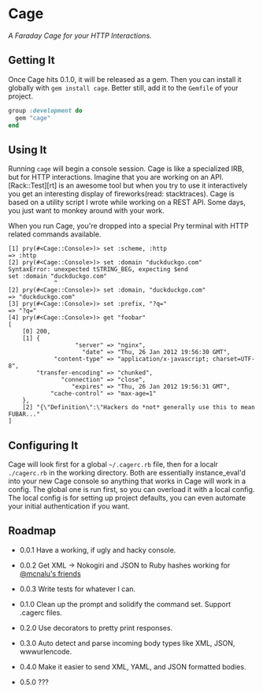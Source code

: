 Cage
====

*A Faraday Cage for your HTTP Interactions.*


Getting It
----------

Once Cage hits 0.1.0, it will be released as a gem. Then you can install it
globally with `gem install cage`. Better still, add it to the `Gemfile` of your
project.

```ruby
group :development do
  gem "cage"
end
```

Using It
--------

Running `cage` will begin a console session. Cage is like a specialized IRB, but
for HTTP interactions. Imagine that you are working on an API. [Rack::Test][rt]
is an awesome tool but when you try to use it interactively you get an
interesting display of fireworks(read: stacktraces). Cage is based on a utility
script I wrote while working on a REST API. Some days, you just want to monkey
around with your work.

When you run Cage, you're dropped into a special Pry terminal with HTTP related
commands available.

```
[1] pry(#<Cage::Console>)> set :scheme, :http
=> :http
[2] pry(#<Cage::Console>)> set :domain "duckduckgo.com"
SyntaxError: unexpected tSTRING_BEG, expecting $end
set :domain "duckduckgo.com"
             ^
[2] pry(#<Cage::Console>)> set :domain, "duckduckgo.com"
=> "duckduckgo.com"
[3] pry(#<Cage::Console>)> set :prefix, "?q="
=> "?q="
[4] pry(#<Cage::Console>)> get "foobar"
[
    [0] 200,
    [1] {
                   "server" => "nginx",
                     "date" => "Thu, 26 Jan 2012 19:56:30 GMT",
             "content-type" => "application/x-javascript; charset=UTF-8",
        "transfer-encoding" => "chunked",
               "connection" => "close",
                  "expires" => "Thu, 26 Jan 2012 19:56:31 GMT",
            "cache-control" => "max-age=1"
    },
    [2] "{\"Definition\":\"Hackers do *not* generally use this to mean FUBAR..."
]
```

Configuring It
--------------

Cage will look first for a global `~/.cagerc.rb` file, then for a localr
`./cagerc.rb` in the working directory. Both are essentially instance_eval'd
into your new Cage console so anything that works in Cage will work in a config.
The global one is run first, so you can overload it with a local config. The
local config is for setting up project defaults, you can even automate your
initial authentication if you want.

Roadmap
-------

- 0.0.1 Have a working, if ugly and hacky console.

- 0.0.2 Get XML -> Nokogiri and JSON to Ruby hashes working for [@mcnalu's
friends][1]

- 0.0.3 Write tests for whatever I can.

- 0.1.0 Clean up the prompt and solidify the command set. Support .cagerc files.

- 0.2.0 Use decorators to pretty print responses.

- 0.3.0 Auto detect and parse incoming body types like XML, JSON, wwwurlencode.

- 0.4.0 Make it easier to send XML, YAML, and JSON formatted bodies.

- 0.5.0 ???

[1]: http://identi.ca/notice/89369056

